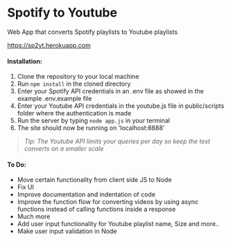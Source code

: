 # Spotify to Youtube
Web App that converts Spotify playlists to Youtube playlists

https://sp2yt.herokuapp.com

#### Installation:
1. Clone the repository to your local machine
2. Run `npm install` in the cloned directory
3. Enter your Spotify API credentials in an .env file as showed in the example .env.example file
4. Enter your Youtube API credentials in the youtube.js file in public/scripts folder where the authentication is made
5. Run the server by typing `node app.js` in your terminal
6. The site should now be running on 'localhost:8888'

> _Tip: The Youtube API limits your queries per day so keep the test converts on a smaller scale_


#### To Do:
- Move certain functionality from client side JS to Node
- Fix UI
- Improve documentation and indentation of code
- Improve the function flow for converting videos by using async functions instead of calling functions inside a response
- Much more
- Add user input functionality for Youtube playlist name, Size and more..
- Make user input validation in Node
